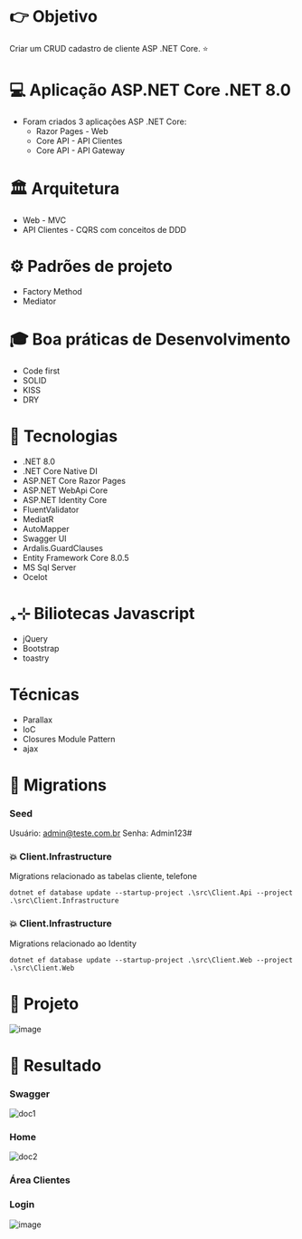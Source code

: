 # 👉 Objetivo
Criar um CRUD cadastro de cliente ASP .NET Core. ⭐

# 💻 Aplicação ASP.NET Core .NET 8.0 
- Foram criados 3 aplicações ASP .NET Core:
  - Razor Pages - Web
  - Core API - API Clientes
  - Core API - API Gateway

# 🏛️ Arquitetura
- Web - MVC
- API Clientes - CQRS com conceitos de DDD

# ⚙️ Padrões de projeto
- Factory Method
- Mediator

# 🎓 Boa práticas de Desenvolvimento
- Code first 
- SOLID
- KISS
- DRY

# 🤖 Tecnologias
- .NET 8.0
- .NET Core Native DI
- ASP.NET Core Razor Pages
- ASP.NET WebApi Core
- ASP.NET Identity Core
- FluentValidator
- MediatR
- AutoMapper
- Swagger UI
- Ardalis.GuardClauses
- Entity Framework Core 8.0.5
- MS Sql Server
- Ocelot

# ₊⊹ Biliotecas Javascript
- jQuery
- Bootstrap
- toastry

# Técnicas
- Parallax
- IoC
- Closures Module Pattern
- ajax

# 🔎 Migrations

### Seed
Usuário: admin@teste.com.br
Senha: Admin123#

### 💥 Client.Infrastructure
Migrations relacionado as tabelas cliente, telefone

```dotnet ef database update --startup-project .\src\Client.Api --project .\src\Client.Infrastructure ```

### 💥 Client.Infrastructure
Migrations relacionado ao Identity

```dotnet ef database update --startup-project .\src\Client.Web --project .\src\Client.Web ```

# 🔨 Projeto
![image](https://github.com/phillrog/grupo-colorado-desafio/assets/8622005/88204323-4476-4ee8-a9b6-8f88c5ffc865)

# 💎 Resultado

### Swagger

![doc1](https://github.com/phillrog/grupo-colorado-desafio/assets/8622005/96ba93d2-66e8-4ca6-80b9-6f631dfb0c91)

### Home

![doc2](https://github.com/phillrog/grupo-colorado-desafio/assets/8622005/24b67584-ba7a-4a8d-99a3-6873c8741121)

### Área Clientes



### Login

![image](https://github.com/phillrog/grupo-colorado-desafio/assets/8622005/1792fa68-f9eb-46ae-a0dc-ec91a36feca6)



